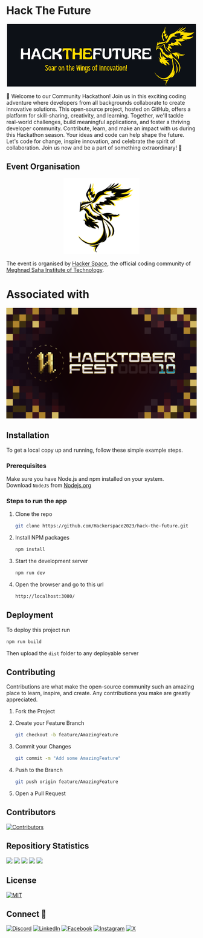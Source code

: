 # Hack The Future

<div align="center">

<img src="./public/images/hackathon-logo-bg.png?raw=true" />

</div>

🚀 Welcome to our Community Hackathon! Join us in this exciting coding adventure where developers from all backgrounds collaborate to create innovative solutions. This open-source project, hosted on GitHub, offers a platform for skill-sharing, creativity, and learning. Together, we'll tackle real-world challenges, build meaningful applications, and foster a thriving developer community. Contribute, learn, and make an impact with us during this Hackathon season. Your ideas and code can help shape the future. Let's code for change, inspire innovation, and celebrate the spirit of collaboration. Join us now and be a part of something extraordinary! 🌟

## Event Organisation

<div align="center">

<img src="./public/images/hackerspace-logo-bg.png?raw=true" width=200 height=200 />

</div>

The event is organised by [Hacker Space](https://github.com/HackerSpace2023), the official coding community of [Meghnad Saha Institute of Technology](https://msit.edu.in/).

# Associated with

![Hacktoberfest 2023](./public/images/hacktoberfest10-banner.png)

## Installation

To get a local copy up and running, follow these simple example steps.

### Prerequisites

Make sure you have Node.js and npm installed on your system. <br/>
Download `NodeJS` from [Nodejs.org](https://nodejs.org/)

### Steps to run the app

1. Clone the repo

   ```sh
   git clone https://github.com/Hackerspace2023/hack-the-future.git
   ```

2. Install NPM packages

   ```sh
   npm install
   ```

3. Start the development server

   ```sh
   npm run dev
   ```

4. Open the browser and go to this url

   ```sh
   http://localhost:3000/
   ```

## Deployment

To deploy this project run

```sh
npm run build
```

Then upload the `dist` folder to any deployable server

## Contributing

Contributions are what make the open-source community such an amazing place to learn, inspire, and create. Any contributions you make are greatly appreciated.

1. Fork the Project
2. Create your Feature Branch

   ```sh
   git checkout -b feature/AmazingFeature
   ```

3. Commit your Changes

   ```sh
   git commit -m "Add some AmazingFeature"
   ```

4. Push to the Branch

   ```sh
   git push origin feature/AmazingFeature
   ```

5. Open a Pull Request

## Contributors

[![Contributors](https://contrib.rocks/image?repo=hackerspace2023/hack-the-future)](./graphs/contributors)

## Repositiory Statistics

<a href="https://github.com/Hackerspace2023/hack-the-future/graphs/contributors"><img src="https://img.shields.io/github/contributors/HackerSpace2023/hack-the-future"/></a>
<a href="https://github.com/Hackerspace2023/hack-the-future/issues"><img src="https://img.shields.io/github/issues/Hackerspace2023/hack-the-future"></a>
<a href="https://github.com/Hackerspace2023/hack-the-future/pulls"><img src="https://img.shields.io/github/issues-pr/Hackerspace2023/hack-the-future"></a>
<a href="https://github.com/Hackerspace2023/hack-the-future/network/members"><img src="https://img.shields.io/github/forks/Hackerspace2023/hack-the-future"></a>
<a href="https://github.com/Hackerspace2023/hack-the-future/stargazers"><img src="https://img.shields.io/github/stars/Hackerspace2023/hack-the-future"></a>

## License

[![MIT](https://img.shields.io/badge/License-MIT-blue.svg)](https://choosealicense.com/licenses/mit/)

## Connect 🔗

[![Discord](https://img.shields.io/badge/discord-5865F2?style=for-the-badge&logo=discord&logoColor=white)](https://discord.gg/6mGFdkWxux)
[![LinkedIn](https://img.shields.io/badge/linkedin-0077B5?style=for-the-badge&logo=linkedin&logoColor=white)](https://wwww.linkedin.com/company/hackerspace-msit)
[![Facebook](https://img.shields.io/badge/facebook-1877F2?style=for-the-badge&logo=facebook&logoColor=white)](https://www.facebook.com/people/HackerSpace/100091680046825/)
[![Instagram](https://img.shields.io/badge/instagram-E4405F?style=for-the-badge&logo=instagram&logoColor=white)](https://www.instagram.com/_hackerspace_msit_/)
[![X](https://img.shields.io/badge/twitter-000000?style=for-the-badge&logo=x&logoColor=white)](https://twitter.com/_hackerspace_)
